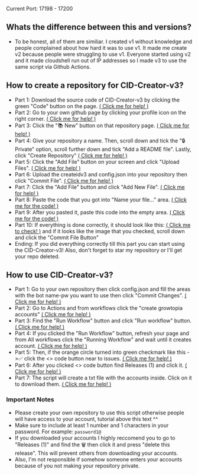 Current Port: 17198 - 17200

## Whats the difference between this and versions?

* To be honest, all of them are similiar. I created v1 without knowledge and people complained about how hard it was to use v1. It made me create v2 because people were struggling to use v1. Everyone started using v2 and it made cloudshell run out of IP addresses so I made v3 to use the same script via Github Actions.

## How to create a repository for CID-Creator-v3?

* Part 1: Download the source code of CID-Creator-v3 by clicking the green "Code" button on the page. [( Click me for help! ) ](https://cdn.discordapp.com/attachments/954791929571336212/954795252840013894/unknown.png)
* Part 2: Go to your own github page by clicking your profile icon on the right corner. [( Click me for help! ) ](https://cdn.discordapp.com/attachments/954791929571336212/954796455162413117/unknown.png)
* Part 3: Click the "📚 New" button on that repository page. [( Click me for help! ) ](https://cdn.discordapp.com/attachments/954791929571336212/954794009983852544/unknown.png)
* Part 4: Give your repository a name. Then, scroll down and tick the "🔒Private" option, scroll further down and tick "Add a README file". Lastly, click "Create Repository" [( Click me for help! ) ](https://cdn.discordapp.com/attachments/954791929571336212/954794157187145858/unknown.png)
* Part 5: Click the "Add File" button on your screen and click "Upload Files". [( Click me for help! ) ](https://media.discordapp.net/attachments/954791929571336212/954794564034654268/unknown.png?width=809&height=149)
* Part 6: Upload the createidv3 and config.json into your repository then click "Commit File". [( Click me for help! ) ](https://cdn.discordapp.com/attachments/954791929571336212/954794730087133194/unknown.png)
* Part 7: Click the "Add File" button and click "Add New File". [( Click me for help! ) ](https://cdn.discordapp.com/attachments/954791929571336212/954794997092347924/unknown.png)
* Part 8: Paste the code that you got into "Name your file..." area. [( Click me for the code! ) ](https://raw.githubusercontent.com/CapciGithub/Growtopia-CID-Creator-v3/main/code1.txt)
* Part 9: After you pasted it, paste this code into the empty area. [( Click me for the code! )](https://raw.githubusercontent.com/CapciGithub/Growtopia-CID-Creator-v3/main/code2.txt)
* Part 10: If everything is done correctly, it should look like this: [( Click me to check! )](https://cdn.discordapp.com/attachments/954791929571336212/954792426936103002/unknown.png) and if it looks like the image that you checked, scroll down and click the "Commit File Button"
* Ending: If you did everything correctly till this part you can start using the CID-Creator-v3! Also, don't forget to star my repository or I'll get your repo deleted.

## How to use CID-Creator-v3?

* Part 1: Go to your own repository then click config.json and fill the areas with the bot name-pw you want to use then click "Commit Changes". [( Click me for help! ) ](https://i.gyazo.com/e7c793a724bc4fcd87ecc49c906c4011.gif)
* Part 2: Go to Actions and from workflows click the "create growtopia accounts" [( Click me for help! ) ](https://i.gyazo.com/9b87428d3c0f6a953da2af3033f9cb8d.gif)
* Part 3: Find the "Run Workflow" button and click "Run workflow" button. [( Click me for help! ) ](https://i.gyazo.com/9b87428d3c0f6a953da2af3033f9cb8d.gif)
* Part 4: If you clicked the "Run Workflow" button, refresh your page and from All workflows click the "Running Workflow" and wait until it creates account. [( Click me for help! ) ](https://gyazo.com/7a4e0f638fe12c57e1a123cbe25bfccf)
* Part 5: Then, if the orange circle turned into green checkmark like this ->✅ click the <> code button near to issues. [( Click me for help! ) ](https://gyazo.com/b433077b9285bbe315a2bd5caa0c4802)
* Part 6: After you clicked <> code button find Releases (1) and click it. [( Click me for help! ) ](https://gyazo.com/b433077b9285bbe315a2bd5caa0c4802)
* Part 7: The script will create a txt file with the accounts inside. Click on it to download them. [( Click me for help! ) ](https://gyazo.com/b433077b9285bbe315a2bd5caa0c4802)

### Important Notes

* Please create your own repository to use this script otherwise people will have access to your account, tutorial above this text ^^
* Make sure to include at least 1 number and 1 characters in your password. For example: `password1@`
* If you downloaded your accounts I highly reccomend you to go to "Releases (1)" and find the 🗑 then click it and press "delete this release". This will prevent others from downloading your accounts.
* Also, I'm not responsible if somehow someone enters your accounts because of you not making your repository private.
